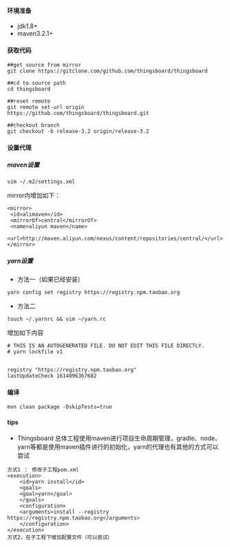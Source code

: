 #### 环境准备

- jdk1.8+
- maven3.2.1+

#### 获取代码

```shell
##get source from mirror
git clone https://gitclone.com/github.com/thingsboard/thingsboard

##cd to source path
cd thingsboard

##reset remote 
git remote set-url origin https://github.com/thingsboard/thingsboard.git

##checkout branch
git checkout -b release-3.2 origin/release-3.2
```


#### 设置代理

##### maven设置
```
vim ~/.m2/settings.xml
```
mirror内增加如下：
```
<mirror>
 <id>alimaven</id>
 <mirrorOf>central</mirrorOf>
 <name>aliyun maven</name>
 <url>http://maven.aliyun.com/nexus/content/repositories/central/</url>
</mirror>
```
##### yarn设置

* 方法一（如果已经安装）

```
yarn config set registry https://registry.npm.taobao.org
```

* 方法二 

```
touch ~/.yarnrc && vim ~/yarn.rc
```
增加如下内容
```
# THIS IS AN AUTOGENERATED FILE. DO NOT EDIT THIS FILE DIRECTLY.
# yarn lockfile v1


registry "https://registry.npm.taobao.org"
lastUpdateCheck 1614096367682                           
```

  

#### 编译

```
mvn clean package -DskipTests=true
```


#### tips
* Thingsboard 总体工程使用maven进行项目生命周期管理，gradle、node、yarn等都是使用maven插件进行的初始化，yarn的代理也有其他的方式可以尝试
```
方式1 ： 修改子工程pom.xml
<execution>
    <id>yarn install</id>
    <goals>
    <goal>yarn</goal>
    </goals>
    <configuration>
    <arguments>install --registry https://registry.npm.taobao.org</arguments>
    </configuration>
</execution>
方式2，在子工程下增加配置文件（可以尝试）
```